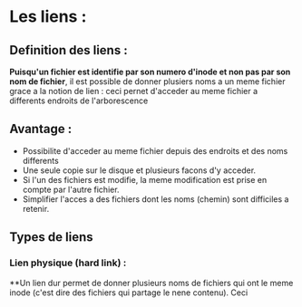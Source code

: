 # Les liens :

## Definition des liens :

**Puisqu'un fichier est identifie par son numero d'inode et non pas par son
nom de fichier**, il est possible de donner plusiers noms a un meme fichier
grace a la notion de lien : ceci pernet d'acceder au meme fichier a differents
endroits de l'arborescence

## Avantage :

- Possibilite d'acceder au meme fichier depuis des endroits et des noms differents
- Une seule copie sur le disque et plusieurs facons d'y acceder.
- Si l'un des fichiers est modifie, la meme modification est prise en compte
  par l'autre fichier.
- Simplifier l'acces a des fichiers dont les noms (chemin) sont difficiles a retenir.

## Types de liens

### Lien physique (hard link) :

**Un lien dur permet de donner plusieurs noms de fichiers qui ont le meme inode
(c'est dire des fichiers qui partage le nene contenu). Ceci
